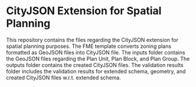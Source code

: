 # CityJSON Extension for Spatial Planning
This repository contains the files regarding the CityJSON extension for spatial planning purposes.
The FME template converts zoning plans formatted as GeoJSON files into CityJSON file.
The inputs folder contains the GeoJSON files regarding the Plan Unit, Plan Block, and Plan Group.
The outputs folder contains the created CityJSON files.
The validation results folder includes the validation results for extended schema, geometry, and created CityJSON files w.r.t. extended schema.
